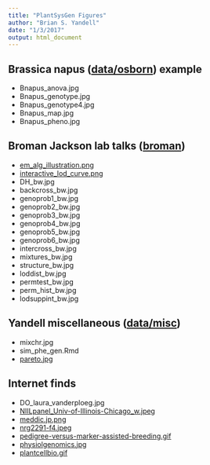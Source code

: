 ```yaml
---
title: "PlantSysGen Figures"
author: "Brian S. Yandell"
date: "1/3/2017"
output: html_document
---
```


## Brassica napus ([data/osborn](data/osborn/osborn_data.Rmd)) example

- Bnapus_anova.jpg
- Bnapus_genotype.jpg
- Bnapus_genotype4.jpg
- Bnapus_map.jpg
- Bnapus_pheno.jpg

## Broman Jackson lab talks ([broman](broman/brofig.Rmd))

- [em_alg_illustration.png](~/Documents/Talks/broman_karl/Talk_JAXsysgen/Intro/Figs/em_alg_illustration.png)
- [interactive_lod_curve.png](~/Documents/Talks/broman_karl/Talk_JAXsysgen/Intro/Figs/interactive_lod_curve.png)
- DH_bw.jpg
- backcross_bw.jpg
- genoprob1_bw.jpg
- genoprob2_bw.jpg
- genoprob3_bw.jpg
- genoprob4_bw.jpg
- genoprob5_bw.jpg
- genoprob6_bw.jpg
- intercross_bw.jpg
- mixtures_bw.jpg
- structure_bw.jpg
- loddist_bw.jpg
- permtest_bw.jpg
- perm_hist_bw.jpg
- lodsuppint_bw.jpg

## Yandell miscellaneous ([data/misc](data/misc))

- mixchr.jpg
- sim_phe_gen.Rmd
- [pareto.jpg](http://www.stat.wisc.edu/~yandell/talk/sisg/seattle2008/bsyoverview.ppt)

## Internet finds

- DO_laura_vanderploeg.jpg
- [NIILpanel_Univ-of-Illinois-Chicago_w.jpeg](http://blog.generationcp.org/category/women-in-science-2/)
- [meddic.jp.png](http://meddic.jp/isogenic_line)
- [nrg2291-f4.jpeg](http://www.nature.com/nrg/journal/v9/n3/images/nrg2291-f4.jpg)
- [pedigree-versus-marker-assisted-breeding.gif](http://www.21stcentech.com/heard-marker-assisted-breeding/)
- [physiolgenomics.jpg](http://dx.doi.org/10.1152/physiolgenomics.00127.2013)
- [plantcellbio.gif](http://plantcellbiology.masters.grkraj.org/html/Plant_Cell_Genetics2-Genetics_files/image029.gif)
